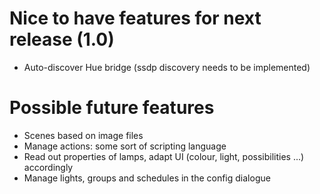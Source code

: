# Nice to have features for next release (1.0)

* Auto-discover Hue bridge (ssdp discovery needs to be implemented)

# Possible future features

* Scenes based on image files
* Manage actions: some sort of scripting language
* Read out properties of lamps, adapt UI (colour, light, possibilities ...) accordingly
* Manage lights, groups and schedules in the config dialogue
